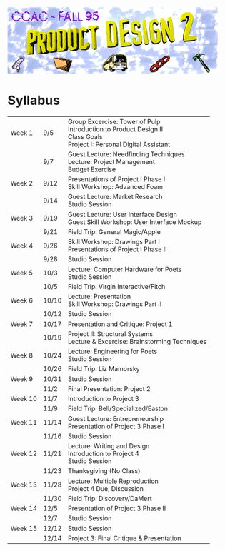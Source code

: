  ![header image](./images/all.gif)
 
# Syllabus
 
<table>
<tbody>
 <tr>
    <td>Week 1</td>
    <td>9/5</td>
    <td>Group Excercise: Tower of Pulp			<br>Introduction to Product Design II			<br>Class Goals<br>Project I: Personal Digital Assistant</td>
  </tr>
  <tr>
    <td></td>
    <td>9/7</td>
    <td>Guest Lecture: Needfinding Techniques<br>Lecture: Project Management<br>Budget Exercise</td>
  </tr>
  <tr>
    <td>Week 2</td>
    <td>9/12</td>
    <td>Presentations of Project I Phase I<br>Skill Workshop: Advanced Foam</td>
  </tr>
  <tr>
    <td></td>
    <td>9/14</td>
    <td>Guest Lecture: Market Research<br>Studio Session</td>
  </tr>
  <tr>
    <td>Week 3</td>
    <td>9/19</td>
    <td>Guest Lecture: User Interface Design<br>Guest Skill Workshop: User Interface Mockup</td>
  </tr>
  <tr>
    <td></td>
    <td>9/21</td>
    <td>Field Trip: General Magic/Apple</td>
  </tr>
  <tr>
    <td>Week 4</td>
    <td>9/26</td>
    <td>Skill Workshop: Drawings Part I<br>Presentations of Project I Phase II</td>
  </tr>
  <tr>
    <td></td>
    <td>9/28</td>
    <td>Studio Session</td>
  </tr>
  <tr>
    <td>Week 5</td>
    <td>10/3</td>
    <td>Lecture: Computer Hardware for Poets<br>Studio Session</td>
  </tr>
  <tr>
    <td></td>
    <td>10/5</td>
    <td>Field Trip: Virgin Interactive/Fitch</td>
  </tr>
  <tr>
    <td>Week 6</td>
    <td>10/10</td>
    <td>Lecture: Presentation<br>Skill Workshop: Drawings Part II</td>
  </tr>
  <tr>
    <td></td>
    <td>10/12</td>
    <td>Studio Session</td>
  </tr>
  <tr>
    <td>Week 7</td>
    <td>10/17</td>
    <td>Presentation and Critique: Project 1</td>
  </tr>
  <tr>
    <td></td>
    <td>10/19</td>
    <td>Project II: Structural Systems<br>Lecture &amp; Excercise: Brainstorming Techniques</td>
  </tr>
  <tr>
    <td>Week 8</td>
    <td>10/24</td>
    <td>Lecture: Engineering for Poets<br>Studio Session</td>
  </tr>
  <tr>
    <td></td>
    <td>10/26</td>
    <td>Field Trip: Liz Mamorsky</td>
  </tr>
  <tr>
    <td>Week 9</td>
    <td>10/31</td>
    <td>Studio Session</td>
  </tr>
  <tr>
    <td></td>
    <td>11/2</td>
    <td>Final Presentation: Project 2</td>
  </tr>
  <tr>
    <td>Week 10</td>
    <td>11/7</td>
    <td>Introduction to Project 3</td>
  </tr>
  <tr>
    <td></td>
    <td>11/9</td>
    <td>Field Trip: Bell/Specialized/Easton</td>
  </tr>
  <tr>
    <td>Week 11</td>
    <td>11/14</td>
    <td>Guest Lecture: Entrepreneurship<br>Presentation of Project 3 Phase I</td>
  </tr>
  <tr>
    <td></td>
    <td>11/16</td>
    <td>Studio Session</td>
  </tr>
  <tr>
    <td>Week 12</td>
    <td>11/21</td>
    <td>Lecture: Writing and Design<br>Introduction to Project 4<br>Studio Session</td>
  </tr>
  <tr>
    <td></td>
    <td>11/23</td>
    <td>Thanksgiving (No Class)</td>
  </tr>
  <tr>
    <td>Week 13</td>
    <td>11/28</td>
    <td>Lecture: Multiple Reproduction<br>Project 4 Due; Discussion</td>
  </tr>
  <tr>
    <td></td>
    <td>11/30</td>
    <td>Field Trip: Discovery/DaMert</td>
  </tr>
  <tr>
    <td>Week 14</td>
    <td>12/5</td>
    <td>Presentation of Project 3 Phase II</td>
  </tr>
  <tr>
    <td></td>
    <td>12/7</td>
    <td>Studio Session</td>
  </tr>
  <tr>
    <td>Week 15</td>
    <td>12/12</td>
    <td>Studio Session</td>
  </tr>
  <tr>
    <td></td>
    <td>12/14</td>
    <td>Project 3: Final Critique &amp; Presentation</td>
  </tr>
</tbody>
</table>
